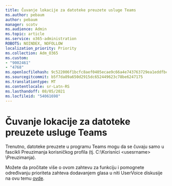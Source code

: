 ```yaml
---
title: Čuvanje lokacije za datoteke preuzete usluge Teams
ms.author: pebaum
author: pebaum
manager: scotv
ms.audience: Admin
ms.topic: article
ms.service: o365-administration
ROBOTS: NOINDEX, NOFOLLOW
localization_priority: Priority
ms.collection: Adm_O365
ms.custom:
- "9002461"
- "4768"
ms.openlocfilehash: 9c522006f1bcfc8aef0405ecae9c66a4e743763729ea1eddfbca30197e62e812
ms.sourcegitcommit: b5f7da89a650d2915dc652449623c78be6247175
ms.translationtype: MT
ms.contentlocale: sr-Latn-RS
ms.lasthandoff: 08/05/2021
ms.locfileid: "54061698"
---
```

# <a name="save-location-for-files-downloaded-from-teams"></a>Čuvanje lokacije za datoteke preuzete usluge Teams

Trenutno, datoteke preuzete u programu Teams mogu da se čuvaju samo u fascikli Preuzimanja korisničkog profila (tj. C:\Korisnici \<usesrname> \Preuzimanja).

Možete da pročitate više o ovom zahtevu za funkciju i pomognete određivanju prioriteta zahteva dodavanjem glasa u niti UserVoice diskusije na ovu temu [ovde](https://microsoftteams.uservoice.com/forums/555103-public/suggestions/18693262-have-the-download-function-of-files-allow-you-to-s).
